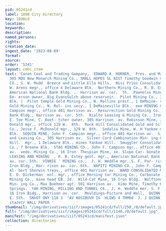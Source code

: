 ```yaml
---
pid: 05241cd
label: 1898 City Directory
key: 1898cd
location: 
keywords: 
description: 
named_persons: 
rights: 
creation_date: 
ingest_date: '2023-08-09'
format: 
source: 
order: '5241'
layout: cmhc_item
text: 'Canon Coal and Trading Gompany,  EDWARD A. HORNER,  Pres. and Manager.     MIN
  305 MOU New Monarch Mining Co., SMALL HOPES SL NIST Timothy Goodwin mer., MINING
  CO., S. W. Mudd  Breece and Little Ella Hills.  Nisi Prius Consolidated Mining Co.,
  W. Arens megr., office 4 Delaware Blk.  Northern Mining Co., R. B. Es- tey mer.,
  American National Bank Bldg. .. Harrison av. cor.  th.  Pawnolos Mines, John L.
  Em- erson owner, Big EvansGulch above reservoir.  Pilot Mining Co., 30-31 Quincy
  Blk. |  Pilot Temple Gold Mining Co., N. Rollins prest., 1 DeMaine- ville Blk.  Rarus
  Gold Mining Co., N. Rol- ins secy., 1 DeMaineville Blk.  eee MINING CO., John EF’.
  Campion megr., office 401 Harrison av.  Resurrection Gold Mining Co., American Nat.
  Bank Bldg., Harrison av. cor. 5th.  Rialto Leasing & Mining Co., Iron Bldg  Robert
  E. Tee Mine, C. Boet- tcher owner, 305 Harrison  av. Robinson Mine, Jesse F. Mc-
  Donald mgr., office 129 W.  8th.  Rock Hill Consolidated Gold and Silver Mining
  Co., Jesse F. McDonald mgr., 129 W. 8th.  Sedalia Mine, W. H Yankee mgr., 15 Delaware
  Blk.  SEQUIN MINE, John F. Campion megr., office 401 Harrison av.  Sidney Mining
  and Leasing Co., 305 Harrison av.  Silver Cord Combination Min- ing Co., mine Iron
  Hill.  mgr., 1 Delaware Blk., mines Yankee Hill.  Smuggler Consolidated Min- ing
  Co., 7 Breene Blk.  STAG MINING CO., John F. Campion mgr., office 401 Har- rison
  av.  vedo. Mining Co., 16 Iron  Thespian Mine, se. Slope Car- bonate Hill.  UNION
  LEASING AND MINING  , R. B. Estey genl. mgr., American National Bank Bldg., Harrison
  av. cor. 5th.  VINNIE ’ MINING co.,  J. H. Weddle mgr.,S. F. Par- rish supt., 16
  Iron Bldg., Har- rison av. cor. 6th.  WAPITI MINING CO., John F. Campion megr.,
  Al- bert Sherwin treas., office 401 Harrison av.  WARD CONSOLIDATED MIN- ING CO.,
  E. D. Dickerman  enl. mgr., office Morning tar Mining Co., Carbonate Hill.  Weldon
  Mining Co., mine head EB. 2d.  Wild-Cat Mine, 16 Iron Bldg.  Wolftone Consolidated
  Min- ing Co., Max Boehmer agt. 501 Harrison av.  Ximo Mine, Timothy Kyle agt. Soda
  Springs.  YAK MINING, MILLING AND TUNNEL C6., J. H. Weddle mer. S. F. Parrish supt.,
  16 Iron Bidg., Harrison av. cor.  Mouldings—Picture and Wall,  QUINN J. J., 144
  E. 5th.  SNVOT ONY 118 3  "AV NOSIBUVH IG  HLIWS 4 THM0d  J. J QUINN, zact vivre
  stazetr WALL PAPER '
thumbnail: "/img/derivatives/iiif/images/05241cd/full/250,/0/default.jpg"
full: "/img/derivatives/iiif/images/05241cd/full/1140,/0/default.jpg"
manifest: "/img/derivatives/iiif/05241cd/manifest.json"
collection: directories
---
```


